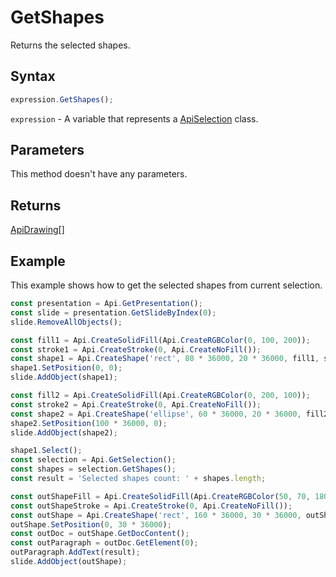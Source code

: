 # GetShapes

Returns the selected shapes.

## Syntax

```javascript
expression.GetShapes();
```

`expression` - A variable that represents a [ApiSelection](../ApiSelection.md) class.

## Parameters

This method doesn't have any parameters.

## Returns

[ApiDrawing](../../ApiDrawing/ApiDrawing.md)[]

## Example

This example shows how to get the selected shapes from current selection.

```javascript editor-pptx
const presentation = Api.GetPresentation();
const slide = presentation.GetSlideByIndex(0);
slide.RemoveAllObjects();

const fill1 = Api.CreateSolidFill(Api.CreateRGBColor(0, 100, 200));
const stroke1 = Api.CreateStroke(0, Api.CreateNoFill());
const shape1 = Api.CreateShape('rect', 80 * 36000, 20 * 36000, fill1, stroke1);
shape1.SetPosition(0, 0);
slide.AddObject(shape1);

const fill2 = Api.CreateSolidFill(Api.CreateRGBColor(0, 200, 100));
const stroke2 = Api.CreateStroke(0, Api.CreateNoFill());
const shape2 = Api.CreateShape('ellipse', 60 * 36000, 20 * 36000, fill2, stroke2);
shape2.SetPosition(100 * 36000, 0);
slide.AddObject(shape2);

shape1.Select();
const selection = Api.GetSelection();
const shapes = selection.GetShapes();
const result = 'Selected shapes count: ' + shapes.length;

const outShapeFill = Api.CreateSolidFill(Api.CreateRGBColor(50, 70, 180));
const outShapeStroke = Api.CreateStroke(0, Api.CreateNoFill());
const outShape = Api.CreateShape('rect', 160 * 36000, 30 * 36000, outShapeFill, outShapeStroke);
outShape.SetPosition(0, 30 * 36000);
const outDoc = outShape.GetDocContent();
const outParagraph = outDoc.GetElement(0);
outParagraph.AddText(result);
slide.AddObject(outShape);

```
